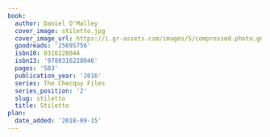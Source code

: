 ```yaml
---
book:
  author: Daniel O'Malley
  cover_image: stiletto.jpg
  cover_image_url: https://i.gr-assets.com/images/S/compressed.photo.goodreads.com/books/1433883952l/25695756._SX98_.jpg
  goodreads: '25695756'
  isbn10: 0316228044
  isbn13: '9780316228046'
  pages: '583'
  publication_year: '2016'
  series: The Checquy Files
  series_position: '2'
  slug: stiletto
  title: Stiletto
plan:
  date_added: '2018-09-15'
---
```

